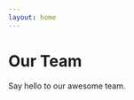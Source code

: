 ```yaml
---
layout: home
---
```

<script setup>
import { VPTeamMembers } from 'vitepress/theme'

const members = [
  {
    avatar: 'https://avatars.githubusercontent.com/u/75510490?v=4',
    name: 'st0x0ef',
    title: 'Creator, Dev',
    links: [
      { icon: 'github', link: 'https://github.com/yyx990803' }
    ]
  },
  {
    avatar: 'https://avatars.githubusercontent.com/u/67022946?s=400&u=4de78465366b69e735574576629f2fa0e59b8417&v=4',
    name: 'TATHAN',
    title: 'Co-Creator, Dev',
    links: [
      { icon: 'github', link: 'https://github.com/yyx990803' }
    ]
  },
  {
    avatar: 'https://avatars.githubusercontent.com/u/101066376?v=4',
    name: 'Fej',
    title: 'Dev',
    links: [
      { icon: 'github', link: 'https://github.com/Fej1Dev' }
    ]
  },
  {
    avatar: 'https://avatars.githubusercontent.com/u/156406024?v=4',
    name: 'Miyaiho',
    title: 'Dev',
    links: [
      { icon: 'github', link: 'https://github.com/miyaiho' }
    ]
  },

  {
    avatar: 'https://avatars.githubusercontent.com/u/163727888?v=4',
    name: 'Lukeon',
    title: 'Dev',
    links: [
      { icon: 'github', link: 'https://github.com/lukeon214' }
    ]
  },
  {
    avatar: 'https://avatars.githubusercontent.com/u/139490373?v=4',
    name: 'Eirmax',
    title: 'Dev',
    links: [
      { icon: 'github', link: 'https://github.com/eirmax' }
    ]
  },
  {
    avatar: 'https://avatars.githubusercontent.com/u/70532030?v=4',
    name: 'MincraftEinstein',
    title: 'Dev',
    links: [
      { icon: 'github', link: 'https://github.com/MincraftEinstein' }
    ]
  },
  {
    avatar: 'https://avatars.githubusercontent.com/u/120266450?v=4',
    name: 'Okamiz',
    title: 'Dev, Texturer',
    links: [
      { icon: 'github', link: 'https://github.com/Okamomille' }
    ]
  },
  {
    avatar: 'https://avatars.githubusercontent.com/u/153344018?v=4',
    name: 'Small Chubby',
    title: 'Dev',
    links: [
      { icon: 'github', link: 'https://github.com/GityBoyy' }
    ]
  },

  {
    avatar: 'https://avatars.githubusercontent.com/u/121094383?v=4',
    name: 'Storik',
    title: 'Texturer/Modeler',
    links: [
      { icon: 'github', link: 'https://github.com/e-storik' }
    ]
  },
  {
    avatar: 'https://cdn.discordapp.com/avatars/431150651729510410/24112a7633ecfe40975d29027789f313?size=1024',
    name: 'SpaceStar',
    title: 'Builder'
  },
  {
    avatar: 'https://cdn.discordapp.com/avatars/1003010832365539348/3e9ceaf9866d84927477a42a136d9825?size=1024',
    name: 'Kurjiano',
    title: 'Builder'
  },  
  {
    avatar: 'https://cdn.discordapp.com/avatars/667758839625416720/f2ed80b9c10b8d3528aec7c09ff9ec6e?size=1024',
    name: 'Ilyuxadwa',
    title: 'Texturer/Modeler'
  },
  {
    avatar: 'https://cdn.discordapp.com/avatars/719659781152833547/3e26b3495336a3163de22592c6fbc35d?size=1024',
    name: 'Dipdoop',
    title: 'Community Manager'
  } 
]
</script>

# Our Team

Say hello to our awesome team.

<VPTeamMembers size="small" :members="members" />

